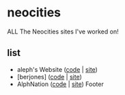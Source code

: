 # neocities
ALL The Neocities sites I've worked on!
## list
- aleph's Website ([code](alephs_website) | [site](https://alephd.neocities.org))
- [berjones] ([code](berayah) | [site](https://berjones.neocities.org/))
- AlphNation ([code](alphnation) | [site](https://alphnation.neocities.org/))
Footer
